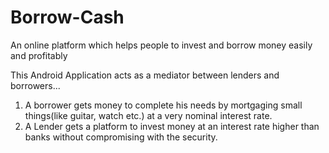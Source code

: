 # Borrow-Cash
An online platform which helps people to invest and borrow money easily and  profitably

This Android Application acts as a mediator between lenders and borrowers...

1) A borrower gets money to complete his needs by mortgaging small things(like guitar, watch etc.) at a very nominal interest rate.
2) A Lender gets a platform to invest money at an interest rate higher than banks without compromising with the security.

